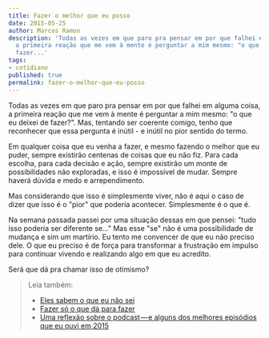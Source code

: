 ```yaml
---
title: Fazer o melhor que eu posso
date: 2015-05-25
author: Marcos Ramon
description: 'Todas as vezes em que paro pra pensar em por que falhei em alguma coisa,
  a primeira reação que me vem à mente é perguntar a mim mesmo: "o que eu deixei de
  fazer...'
tags:
- cotidiano
published: true
permalink: fazer-o-melhor-que-eu-posso
---
```

Todas as vezes em que paro pra pensar em por que falhei em alguma coisa, a primeira reação que me vem à mente é perguntar a mim mesmo: "o que eu deixei de fazer?". Mas, tentando ser coerente comigo, tenho que reconhecer que essa pergunta é inútil - e inútil no pior sentido do termo. 

Em qualquer coisa que eu venha a fazer, e mesmo fazendo o melhor que eu puder, sempre existirão centenas de coisas que eu não fiz. Para cada escolha, para cada decisão e ação, sempre existirão um monte de possibilidades não exploradas, e isso é impossível de mudar. Sempre haverá dúvida e medo e arrependimento. 

Mas considerando que isso é simplesmente viver, não é aqui o caso de dizer que isso é o "pior" que poderia acontecer. Simplesmente é o que é.

Na semana passada passei por uma situação dessas em que pensei: "tudo isso poderia ser diferente se..." Mas esse "se" não é uma possibilidade de mudança e sim um martírio. Eu tento me convencer de que eu não preciso dele. O que eu preciso é de força para transformar a frustração em impulso para continuar vivendo e realizando algo em que eu acredito. 

Será que dá pra chamar isso de otimismo? 



> Leia também:
> - <a href="/eles-sabem-o-que-eu-nao-sei">Eles sabem o que eu não sei</a>
> - <a href="/fazer-so-o-que-da-para-fazer">Fazer só o que dá para fazer</a>
> - <a href="/uma-reflexao-sobre-o-podcast-e-alguns-dos-melhores-episodios-que-eu-ouvi-em-2015">Uma reflexão sobre o podcast — e alguns dos melhores episódios que eu ouvi em 2015</a>

